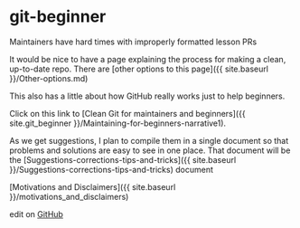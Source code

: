 ---
---

# git-beginner
Maintainers have hard times with improperly formatted lesson PRs

It would be nice to have a page explaining the process for making a clean, up-to-date repo. There are [other options to this page]({{ site.baseurl }}/Other-options.md)

This also has a little about how GitHub really works just to help beginners.

Click on this link to [Clean Git for maintainers and beginners]({{ site.git_beginner }}/Maintaining-for-beginners-narrative1).

As we get suggestions, I plan to compile them in a single document so that problems and solutions are easy to see in one place. That document will be the [Suggestions-corrections-tips-and-tricks]({{ site.baseurl }}/Suggestions-corrections-tips-and-tricks) document

[Motivations and Disclaimers]({{ site.baseurl }}/motivations_and_disclaimers)

edit on [GitHub](https://github.com/hoytpr/git_beginner)
